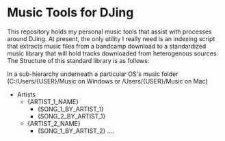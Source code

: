# Music Tools for DJing

This repository holds my personal music tools that assist with processes around DJing. At present, the only utility I really need is an indexing script that extracts music files from a bandcamp download
to a standardized music library that will hold tracks downloaded from heterogenous sources. The Structure of this standard library is as follows:

In a sub-hierarchy underneath a particular OS's music folder (C:/Users/{USER}/Music on Windows or /Users/{USER}/Music on Mac)
- Artists
  - {ARTIST_1_NAME}
    - {SONG_1_BY_ARTIST_1}
    - {SONG_2_BY_ARTIST_1}
  - {ARTIST_2_NAME}
    - {SONG_1_BY_ARTIST_2}
  ....
